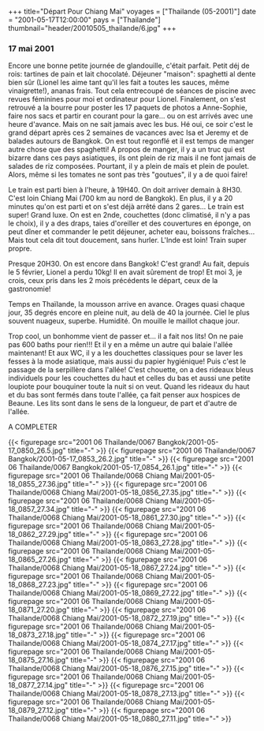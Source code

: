 +++
title="Départ Pour Chiang Mai"
voyages = ["Thailande (05-2001)"]
date = "2001-05-17T12:00:00"
pays = ["Thailande"]
thumbnail="header/20010505_thailande/6.jpg"
+++
### 17 mai 2001

 Encore une bonne petite journée de glandouille, c'était parfait. Petit déj 
de rois: tartines de pain et lait chocolaté. Déjeuner "maison": spaghetti al 
dente bien sûr (Lionel les aime tant qu'il les fait a toutes les sauces, même 
vinaigrette!), ananas frais. Tout cela entrecoupé de séances de piscine avec 
revues féminines pour moi et ordinateur pour Lionel. Finalement, on s'est retrouvé 
a la bourre pour poster les 17 paquets de photos a Anne-Sophie, faire nos sacs 
et partir en courant pour la gare... ou on est arrivés avec une heure d'avance. 
Mais on ne sait jamais avec les bus. Hé oui, ce soir c'est le grand départ après 
ces 2 semaines de vacances avec Isa et Jeremy et de balades autours de Bangkok. 
On est tout regonflé et il est temps de manger autre chose que des spaghetti! 
A propos de manger, il y a un truc qui est bizarre dans ces pays asiatiques, 
ils ont plein de riz mais il ne font jamais de salades de riz composées. Pourtant, 
il y a plein de maïs et plein de poulet. Alors, même si les tomates ne sont 
pas très "goutues", il y a de quoi faire! 

Le train est parti bien à l'heure, à 19H40. On doit arriver demain à 8H30. 
C'est loin Chiang Mai (700 km au nord de Bangkok). En plus, il y a 20 minutes 
qu'on est parti et on s'est déjà arrêté dans 2 gares... Le train est super! 
Grand luxe. On est en 2nde, couchettes (donc climatisé, il n'y a pas le choix), 
il y a des draps, taies d'oreiller et des couvertures en éponge, on peut dîner 
et commander le petit déjeuner, acheter eau, boissons fraîches... Mais tout 
cela dit tout doucement, sans hurler. L'Inde est loin! Train super propre. 

Presque 20H30. On est encore dans Bangkok! C'est grand! Au fait, depuis le 
5 février, Lionel a perdu 10kg! Il en avait sûrement de trop! Et moi 3, je crois, 
ceux pris dans les 2 mois précédents le départ, ceux de la gastronomie! 

Temps en Thaïlande, la mousson arrive en avance. Orages quasi chaque jour, 
35 degrés encore en pleine nuit, au delà de 40 la journée. Ciel le plus souvent 
nuageux, superbe. Humidité. On mouille le maillot chaque jour.

Trop cool, un bonhomme vient de passer et... il a fait nos lits! On ne paie 
pas 600 baths pour rien!!! Et il y en a même un autre qui balaie l'allée maintenant! 
Et aux WC, il y a les douchettes classiques pour se laver les fesses à la mode 
asiatique, mais aussi du papier hygiénique! Puis c'est le passage de la serpillère 
dans l'allée! C'est chouette, on a des rideaux bleus individuels pour les couchettes 
du haut et celles du bas et aussi une petite loupiote pour bouquiner toute la 
nuit si on veut. Quand les rideaux du haut et du bas sont fermés dans toute 
l'allée, ça fait penser aux hospices de Beaune. Les lits sont dans le sens de 
la longueur, de part et d'autre de l'allée. 

A COMPLETER


<div id="TOTO">{{< figurepage src="2001 06 Thailande/0067 Bangkok/2001-05-17_0850_26.5.jpg" title="-"  >}}
{{< figurepage src="2001 06 Thailande/0067 Bangkok/2001-05-17_0853_26.2.jpg" title="-"  >}}
{{< figurepage src="2001 06 Thailande/0067 Bangkok/2001-05-17_0854_26.1.jpg" title="-"  >}}
{{< figurepage src="2001 06 Thailande/0068 Chiang Mai/2001-05-18_0855_27.36.jpg" title="-"  >}}
{{< figurepage src="2001 06 Thailande/0068 Chiang Mai/2001-05-18_0856_27.35.jpg" title="-"  >}}
{{< figurepage src="2001 06 Thailande/0068 Chiang Mai/2001-05-18_0857_27.34.jpg" title="-"  >}}
{{< figurepage src="2001 06 Thailande/0068 Chiang Mai/2001-05-18_0861_27.30.jpg" title="-"  >}}
{{< figurepage src="2001 06 Thailande/0068 Chiang Mai/2001-05-18_0862_27.29.jpg" title="-"  >}}
{{< figurepage src="2001 06 Thailande/0068 Chiang Mai/2001-05-18_0863_27.28.jpg" title="-"  >}}
{{< figurepage src="2001 06 Thailande/0068 Chiang Mai/2001-05-18_0865_27.26.jpg" title="-"  >}}
{{< figurepage src="2001 06 Thailande/0068 Chiang Mai/2001-05-18_0867_27.24.jpg" title="-"  >}}
{{< figurepage src="2001 06 Thailande/0068 Chiang Mai/2001-05-18_0868_27.23.jpg" title="-"  >}}
{{< figurepage src="2001 06 Thailande/0068 Chiang Mai/2001-05-18_0869_27.22.jpg" title="-"  >}}
{{< figurepage src="2001 06 Thailande/0068 Chiang Mai/2001-05-18_0871_27.20.jpg" title="-"  >}}
{{< figurepage src="2001 06 Thailande/0068 Chiang Mai/2001-05-18_0872_27.19.jpg" title="-"  >}}
{{< figurepage src="2001 06 Thailande/0068 Chiang Mai/2001-05-18_0873_27.18.jpg" title="-"  >}}
{{< figurepage src="2001 06 Thailande/0068 Chiang Mai/2001-05-18_0874_27.17.jpg" title="-"  >}}
{{< figurepage src="2001 06 Thailande/0068 Chiang Mai/2001-05-18_0875_27.16.jpg" title="-"  >}}
{{< figurepage src="2001 06 Thailande/0068 Chiang Mai/2001-05-18_0876_27.15.jpg" title="-"  >}}
{{< figurepage src="2001 06 Thailande/0068 Chiang Mai/2001-05-18_0877_27.14.jpg" title="-"  >}}
{{< figurepage src="2001 06 Thailande/0068 Chiang Mai/2001-05-18_0878_27.13.jpg" title="-"  >}}
{{< figurepage src="2001 06 Thailande/0068 Chiang Mai/2001-05-18_0879_27.12.jpg" title="-"  >}}
{{< figurepage src="2001 06 Thailande/0068 Chiang Mai/2001-05-18_0880_27.11.jpg" title="-"  >}}
</DIV>

